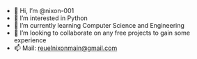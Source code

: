 - 👋 Hi, I’m @nixon-001
- 👀 I’m interested in Python
- 🌱 I’m currently learning Computer Science and Engineering
- 💞️ I’m looking to collaborate on any free projects to gain some experience
- 📫 Mail: reuelnixonmain@gmail.com  

<!---
nixon-001/nixon-001 is a ✨ special ✨ repository because its `README.md` (this file) appears on your GitHub profile.
You can click the Preview link to take a look at your changes.
--->

